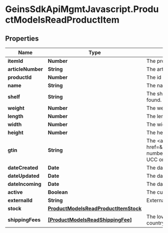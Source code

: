 # GeinsSdkApiMgmtJavascript.ProductModelsReadProductItem

## Properties

Name | Type | Description | Notes
------------ | ------------- | ------------- | -------------
**itemId** | **Number** | The product item id. | [optional] 
**articleNumber** | **String** | The article number for the product item. | [optional] 
**productId** | **Number** | The id of the product that the item belongs to. | [optional] 
**name** | **String** | The name of the product item. | [optional] 
**shelf** | **String** | The shelf name where the product item can be found. | [optional] 
**weight** | **Number** | The weight of the item in grams (g). | [optional] 
**length** | **Number** | The length of the item in millimeters (mm). | [optional] 
**width** | **Number** | The width of the item in millimeters (mm). | [optional] 
**height** | **Number** | The height of the item in millimeters (mm). | [optional] 
**gtin** | **String** | The &lt;a href&#x3D;\&quot;http://www.gtin.info/\&quot;&gt;GTIN number&lt;/a&gt; for the item.    Also known as EAN, UCC or UPS number. | [optional] 
**dateCreated** | **Date** | The date the item was created. | [optional] 
**dateUpdated** | **Date** | The date the item was last updated. | [optional] 
**dateIncoming** | **Date** | The date the item will be in stock again. | [optional] 
**active** | **Boolean** | The current state of the item. | [optional] 
**externalId** | **String** | External Id of the product item. | [optional] 
**stock** | [**ProductModelsReadProductItemStock**](ProductModelsReadProductItemStock.md) |  | [optional] 
**shippingFees** | [**[ProductModelsReadShippingFee]**](ProductModelsReadShippingFee.md) | The lowest shipping fees for each market and country for the product item. | [optional] 


